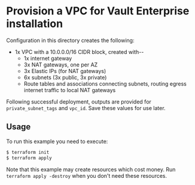 # Provision a VPC for Vault Enterprise installation

Configuration in this directory creates the following:

- 1x VPC with a 10.0.0.0/16 CIDR block, created with--
  - 1x internet gateway
  - 3x NAT gateways, one per AZ
  - 3x Elastic IPs (for NAT gateways)
  - 6x subnets (3x public, 3x private)
  - Route tables and associations connecting subnets, routing egress internet traffic to local NAT gateways

Following successful deployment, outputs are provided for `private_subnet_tags` and `vpc_id`. Save these values for use later.

## Usage

To run this example you need to execute:

```bash
$ terraform init
$ terraform apply
```

Note that this example may create resources which cost money. Run `terraform apply -destroy` when you don't need these resources.
